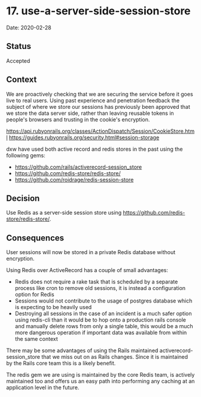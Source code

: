 # 17. use-a-server-side-session-store

Date: 2020-02-28

## Status

Accepted

## Context

We are proactively checking that we are securing the service before it goes live to real users. Using past experience and penetration feedback the subject of where we store our sessions has previously been approved that we store the data server side, rather than leaving reusable tokens in people's browsers and trusting in the cookie's encryption.

https://api.rubyonrails.org/classes/ActionDispatch/Session/CookieStore.html
https://guides.rubyonrails.org/security.html#session-storage

dxw have used both active record and redis stores in the past using the following gems:

- https://github.com/rails/activerecord-session_store
- https://github.com/redis-store/redis-store/
- https://github.com/roidrage/redis-session-store


## Decision

Use Redis as a server-side session store using https://github.com/redis-store/redis-store/.

## Consequences

User sessions will now be stored in a private Redis database without encryption.

Using Redis over ActiveRecord has a couple of small advantages:
 - Redis does not require a rake task that is scheduled by a separate process like cron to remove old sessions, it is instead a configuration option for Redis 
 - Sessions would not contribute to the usage of postgres database which is expecting to be heavily used
 - Destroying all sessions in the case of an incident is a much safer option using redis-cli than it would be to hop onto a production rails console and manually delete rows from only a single table, this would be a much more dangerous operation if important data was available from within the same context 

There may be some advantages of using the Rails maintained activerecord-session_store that we miss out on as Rails changes. Since it is maintained by the Rails core team this is a likely benefit.

The redis gem we are using is maintained by the core Redis team, is actively maintained too and offers us an easy path into performing any caching at an application level in the future.
